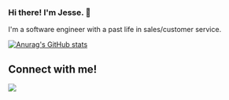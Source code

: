 ### Hi there! I'm Jesse. 👋

I'm a software engineer with a past life in sales/customer service.

[![Anurag's GitHub stats](https://github-readme-stats.vercel.app/api?username=Josso7)](https://github.com/anuraghazra/github-readme-stats)

## Connect with me!

<a href="https://www.linkedin.com/in/jesse-brooks-8a6718229/"> <img src="https://img.shields.io/badge/LinkedIn-0077B5?style=for-the-badge&logo=linkedin&logoColor=white" /></a>
<!-- https://img.shields.io/badge/LinkedIn-0077B5?style=for-the-badge&logo=linkedin&logoColor=white -->
<!--
**Josso7/Josso7** is a ✨ _special_ ✨ repository because its `README.md` (this file) appears on your GitHub profile.

Here are some ideas to get you started:

- 🔭 I’m currently working on ...
- 🌱 I’m currently learning ...
- 👯 I’m looking to collaborate on ...
- 🤔 I’m looking for help with ...
- 💬 Ask me about ...
- 📫 How to reach me: ...
- 😄 Pronouns: ...
- ⚡ Fun fact: ...
-->
